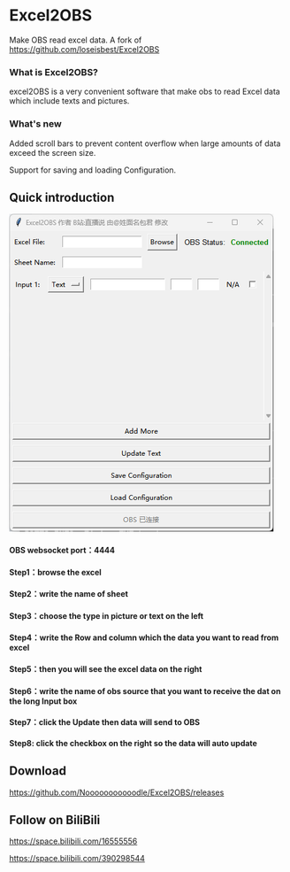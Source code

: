 # Excel2OBS
 Make OBS read excel data. A fork of https://github.com/loseisbest/Excel2OBS

### What is Excel2OBS?
excel2OBS is a very convenient software that make obs to read Excel data which include texts and pictures.

### What's new
Added scroll bars to prevent content overflow when large amounts of data exceed the screen size.

Support for saving and loading Configuration.
## Quick introduction

![GitHub Logo](https://github.com/Nooooooooooodle/Excel2OBS/blob/main/screenshot.png?raw=true)
#### OBS websocket port：4444
#### Step1：browse the excel 
#### Step2：write the name of sheet
#### Step3：choose the type in picture or text on the left  
#### Step4：write the Row and column which the data you want to read from excel
#### Step5：then you will see the excel data on the right 
#### Step6：write the name of obs source that you want to receive the dat on the long Input box
#### Step7：click the Update then data will send to OBS
#### Step8: click the checkbox on the right so the data will auto update
## Download
https://github.com/Nooooooooooodle/Excel2OBS/releases

## Follow on BiliBili
https://space.bilibili.com/16555556

https://space.bilibili.com/390298544
